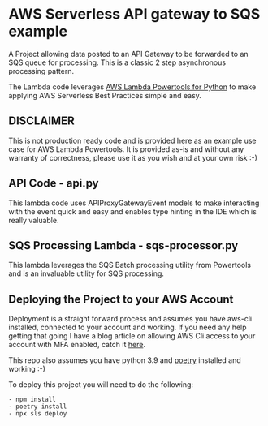 # AWS Serverless API gateway to SQS example

A Project allowing data posted to an API Gateway to be forwarded to an SQS queue for processing.  This is a classic 2 step asynchronous processing pattern.

The Lambda code leverages [AWS Lambda Powertools for Python](https://github.com/awslabs/aws-lambda-powertools-python) to make applying AWS Serverless Best Practices simple and easy.

## DISCLAIMER

This is not production ready code and is provided here as an example use case for AWS Lambda Powertools.  It is provided as-is and without any warranty of correctness, please use it as you wish and at your own risk :-)

## API Code - api.py

This lambda code uses APIProxyGatewayEvent models to make interacting with the event quick and easy and enables type hinting in the IDE which is really valuable.

## SQS Processing Lambda - sqs-processor.py

This lambda leverages the SQS Batch processing utility from Powertools and is an invaluable utility for SQS processing.  

## Deploying the Project to your AWS Account

Deployment is a straight forward process and assumes you have aws-cli installed, connected to your account and working.  If you need any help getting that going I have a blog article on allowing AWS Cli access to your account with MFA enabled, catch it [here](http://www.walmsles.io/posts/securing-aws-cli/).  

This repo also assumes you have python 3.9 and [poetry](https://python-poetry.org/) installed and working :-)

To deploy this project you will need to do the following:

    - npm install
    - poetry install
    - npx sls deploy
